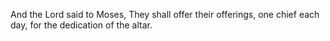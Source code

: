 And the Lord said to Moses, They shall offer their offerings, one chief each day, for the dedication of the altar.
